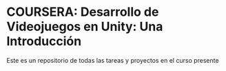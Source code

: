 # COURSERA: Desarrollo de Videojuegos en Unity: Una Introducción
Este es un repositorio de todas las tareas y proyectos en el curso presente
